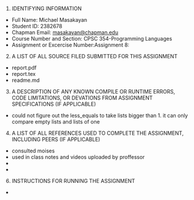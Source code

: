 
1. IDENTIFYING INFORMATION
* Full Name: Michael Masakayan 
* Student ID: 2382678
* Chapman Email: masakayan@chapman.edu
* Course Number and Section: CPSC 354-Programming Languages
* Assignment or Excercise Number:Assignment 8: 

2. A LIST OF ALL SOURCE FILED SUBMITTED FOR THIS ASSIGNMENT
*  report.pdf
*  report.tex
*  readme.md

3. A DESCRIPTION OF ANY KNOWN COMPILE OR RUNTIME ERRORS, CODE LIMITATIONS, OR DEVATIONS FROM ASSIGNMENT SPECIFICATIONS (IF APPLICABLE)
* could not figure out the less_equals to take lists bigger than 1. it can only compare empty lists and lists of one
4. A LIST OF ALL REFERENCES USED TO COMPLETE THE ASSIGNMENT, INCLUDING PEERS (IF APPLICABLE)
* consulted moises 
* used in class notes and videos uploaded by proffessor
* 
* 
6. INSTRUCTIONS FOR RUNNING THE ASSIGNMENT
* 